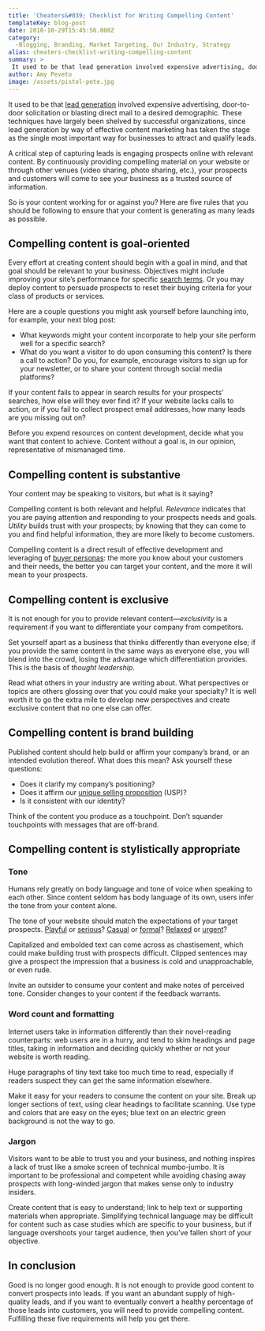 ```yaml
---
title: 'Cheaters&#039; Checklist for Writing Compelling Content'
templateKey: blog-post
date: 2010-10-29T15:45:56.000Z
category: 
  -Blogging, Branding, Market Targeting, Our Industry, Strategy
alias: cheaters-checklist-writing-compelling-content
summary: > 
 It used to be that lead generation involved expensive advertising, door-to-door solicitation or blasting direct mail to a desired demographic. These techniques have largely been shelved by successful organizations, since lead generation by way of effective content marketing has taken the stage as the single most important way for businesses to attract and qualify leads.
author: Amy Peveto
image: /assets/pistol-pete.jpg
---
```


It used to be that [lead generation](/insights/differentiation-through-lead-generation) involved expensive advertising, door-to-door solicitation or blasting direct mail to a desired demographic. These techniques have largely been shelved by successful organizations, since lead generation by way of effective content marketing has taken the stage as the single most important way for businesses to attract and qualify leads.

A critical step of capturing leads is engaging prospects online with relevant content. By continuously providing compelling material on your website or through other venues (video sharing, photo sharing, etc.), your prospects and customers will come to see your business as a trusted source of information.

So is your content working for or against you? Here are five rules that you should be following to ensure that your content is generating as many leads as possible.

Compelling content is goal-oriented
-----------------------------------

Every effort at creating content should begin with a goal in mind, and that goal should be relevant to your business. Objectives might include improving your site’s performance for specific [search terms](/insights/top-5-avoidable-seo-mistakes). Or you may deploy content to persuade prospects to reset their buying criteria for your class of products or services.

Here are a couple questions you might ask yourself before launching into, for example, your next blog post:

*   What keywords might your content incorporate to help your site perform well for a specific search?
*   What do you want a visitor to do upon consuming this content? Is there a call to action? Do you, for example, encourage visitors to sign up for your newsletter, or to share your content through social media platforms?

If your content fails to appear in search results for your prospects’ searches, how else will they ever find it? If your website lacks calls to action, or if you fail to collect prospect email addresses, how many leads are you missing out on?

Before you expend resources on content development, decide what you want that content to achieve. Content without a goal is, in our opinion, representative of mismanaged time.

Compelling content is substantive
---------------------------------

Your content may be speaking to visitors, but what is it saying?

Compelling content is both relevant and helpful. _Relevance_ indicates that you are paying attention and responding to your prospects needs and goals. _Utility_ builds trust with your prospects; by knowing that they can come to you and find helpful information, they are more likely to become customers.

Compelling content is a direct result of effective development and leveraging of [buyer personas](/insights/better-targeting-through-buyer-personas): the more you know about your customers and their needs, the better you can target your content, and the more it will mean to your prospects.

Compelling content is exclusive
-------------------------------

It is not enough for you to provide relevant content—_exclusivity_ is a requirement if you want to differentiate your company from competitors.

Set yourself apart as a business that thinks differently than everyone else; if you provide the same content in the same ways as everyone else, you will blend into the crowd, losing the advantage which differentiation provides. This is the basis of _thought leadership_.

Read what others in your industry are writing about. What perspectives or topics are others glossing over that you could make your specialty? It is well worth it to go the extra mile to develop new perspectives and create exclusive content that no one else can offer.

Compelling content is brand building
------------------------------------

Published content should help build or affirm your company’s brand, or an intended evolution thereof. What does this mean? Ask yourself these questions:

*   Does it clarify my company’s positioning?
*   Does it affirm our [unique selling proposition](/insights/positioning-brand-experience-marketing) (USP)?
*   Is it consistent with our identity?

Think of the content you produce as a touchpoint. Don’t squander touchpoints with messages that are off-brand.

Compelling content is stylistically appropriate
-----------------------------------------------

### Tone

Humans rely greatly on body language and tone of voice when speaking to each other. Since content seldom has body language of its own, users infer the tone from your content alone.

The tone of your website should match the expectations of your target prospects. [Playful](http://www.ohmint.com) or [serious](http://www.biosafe-solutions.com/)? [Casual](http://www.enchantedspringsranch.com) or [formal](http://www.nunleyfirm.com)? [Relaxed](http://www.silversagecorral.org) or [urgent](https://lbdsociety.org/)?

Capitalized and embolded text can come across as chastisement, which could make building trust with prospects difficult. Clipped sentences may give a prospect the impression that a business is cold and unapproachable, or even rude.

Invite an outsider to consume your content and make notes of perceived tone. Consider changes to your content if the feedback warrants.

### Word count and formatting

Internet users take in information differently than their novel-reading counterparts: web users are in a hurry, and tend to skim headings and page titles, taking in information and deciding quickly whether or not your website is worth reading.

Huge paragraphs of tiny text take too much time to read, especially if readers suspect they can get the same information elsewhere.

Make it easy for your readers to consume the content on your site. Break up longer sections of text, using clear headings to facilitate scanning. Use type and colors that are easy on the eyes; blue text on an electric green background is not the way to go.

### Jargon

Visitors want to be able to trust you and your business, and nothing inspires a lack of trust like a smoke screen of technical mumbo-jumbo. It is important to be professional and competent while avoiding chasing away prospects with long-winded jargon that makes sense only to industry insiders.

Create content that is easy to understand; link to help text or supporting materials when appropriate. Simplifying technical language may be difficult for content such as case studies which are specific to your business, but if language overshoots your target audience, then you’ve fallen short of your objective.

In conclusion
-------------

Good is no longer good enough. It is not enough to provide good content to convert prospects into leads. If you want an abundant supply of high-quality leads, and if you want to eventually convert a healthy percentage of those leads into customers, you will need to provide compelling content. Fulfilling these five requirements will help you get there.